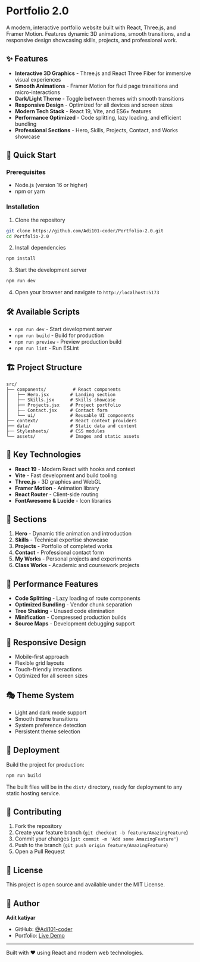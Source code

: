 # Portfolio 2.0

A modern, interactive portfolio website built with React, Three.js, and Framer Motion. Features dynamic 3D animations, smooth transitions, and a responsive design showcasing skills, projects, and professional work.

## ✨ Features

- **Interactive 3D Graphics** - Three.js and React Three Fiber for immersive visual experiences
- **Smooth Animations** - Framer Motion for fluid page transitions and micro-interactions
- **Dark/Light Theme** - Toggle between themes with smooth transitions
- **Responsive Design** - Optimized for all devices and screen sizes
- **Modern Tech Stack** - React 19, Vite, and ES6+ features
- **Performance Optimized** - Code splitting, lazy loading, and efficient bundling
- **Professional Sections** - Hero, Skills, Projects, Contact, and Works showcase

## 🚀 Quick Start

### Prerequisites
- Node.js (version 16 or higher)
- npm or yarn

### Installation

1. Clone the repository
```bash
git clone https://github.com/Adi101-coder/Portfolio-2.0.git
cd Portfolio-2.0
```

2. Install dependencies
```bash
npm install
```

3. Start the development server
```bash
npm run dev
```

4. Open your browser and navigate to `http://localhost:5173`

## 🛠️ Available Scripts

- `npm run dev` - Start development server
- `npm run build` - Build for production
- `npm run preview` - Preview production build
- `npm run lint` - Run ESLint

## 🏗️ Project Structure

```
src/
├── components/          # React components
│   ├── Hero.jsx        # Landing section
│   ├── Skills.jsx      # Skills showcase
│   ├── Projects.jsx    # Project portfolio
│   ├── Contact.jsx     # Contact form
│   └── ui/             # Reusable UI components
├── context/            # React context providers
├── data/               # Static data and content
├── Stylesheets/        # CSS modules
└── assets/             # Images and static assets
```

## 🎨 Key Technologies

- **React 19** - Modern React with hooks and context
- **Vite** - Fast development and build tooling
- **Three.js** - 3D graphics and WebGL
- **Framer Motion** - Animation library
- **React Router** - Client-side routing
- **FontAwesome & Lucide** - Icon libraries

## 🎯 Sections

1. **Hero** - Dynamic title animation and introduction
2. **Skills** - Technical expertise showcase
3. **Projects** - Portfolio of completed works
4. **Contact** - Professional contact form
5. **My Works** - Personal projects and experiments
6. **Class Works** - Academic and coursework projects

## 🌟 Performance Features

- **Code Splitting** - Lazy loading of route components
- **Optimized Bundling** - Vendor chunk separation
- **Tree Shaking** - Unused code elimination
- **Minification** - Compressed production builds
- **Source Maps** - Development debugging support

## 📱 Responsive Design

- Mobile-first approach
- Flexible grid layouts
- Touch-friendly interactions
- Optimized for all screen sizes

## 🎭 Theme System

- Light and dark mode support
- Smooth theme transitions
- System preference detection
- Persistent theme selection

## 🚀 Deployment

Build the project for production:

```bash
npm run build
```

The built files will be in the `dist/` directory, ready for deployment to any static hosting service.

## 🤝 Contributing

1. Fork the repository
2. Create your feature branch (`git checkout -b feature/AmazingFeature`)
3. Commit your changes (`git commit -m 'Add some AmazingFeature'`)
4. Push to the branch (`git push origin feature/AmazingFeature`)
5. Open a Pull Request

## 📄 License

This project is open source and available under the MIT License.

## 👤 Author

**Adit katiyar**
- GitHub: [@Adi101-coder](https://github.com/Adi101-coder)
- Portfolio: [Live Demo]([https://your-portfolio-url.com](https://portfolio-2-0-xkl8.vercel.app/))

---

Built with ❤️ using React and modern web technologies.
